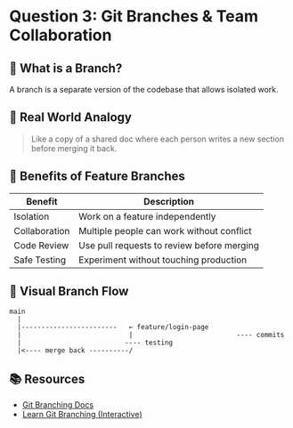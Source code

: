 # Question 3: Git Branches & Team Collaboration

## 🔹 What is a Branch?

A branch is a separate version of the codebase that allows isolated work.

## 🧪 Real World Analogy

> Like a copy of a shared doc where each person writes a new section before merging it back.

## 👥 Benefits of Feature Branches

| Benefit       | Description                                |
| ------------- | ------------------------------------------ |
| Isolation     | Work on a feature independently            |
| Collaboration | Multiple people can work without conflict  |
| Code Review   | Use pull requests to review before merging |
| Safe Testing  | Experiment without touching production     |

## 🧬 Visual Branch Flow

```
main
  |
  |------------------------   ← feature/login-page
  |                           |                          ---- commits
  |                          ---- testing
  |<---- merge back ----------/
```

## 📚 Resources

- [Git Branching Docs](https://git-scm.com/book/en/v2/Git-Branching-Branches-in-a-Nutshell)
- [Learn Git Branching (Interactive)](https://learngitbranching.js.org/)
